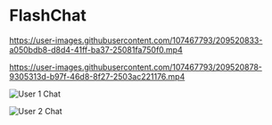 # FlashChat



https://user-images.githubusercontent.com/107467793/209520833-a050bdb8-d8d4-41ff-ba37-25081fa750f0.mp4



https://user-images.githubusercontent.com/107467793/209520878-9305313d-b97f-46d8-8f27-2503ac221176.mp4


![User 1 Chat](https://user-images.githubusercontent.com/107467793/209520963-c17da7fb-dc5e-4375-9186-37eb0479bd4b.png)


![User 2 Chat](https://user-images.githubusercontent.com/107467793/209520989-7fe901f0-d994-4c94-ae34-da2743ba12ef.png)

